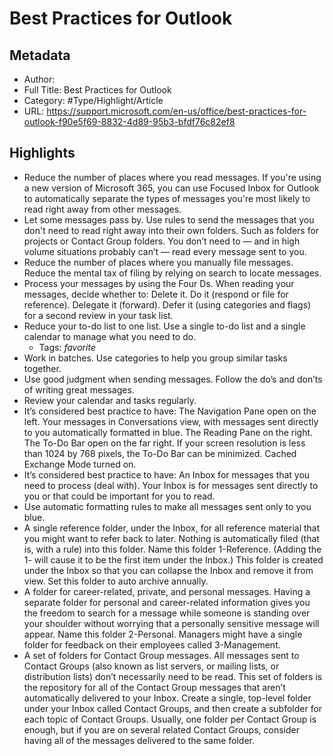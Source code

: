 # Best Practices for Outlook

## Metadata

* Author: 
* Full Title: Best Practices for Outlook
* Category: #Type/Highlight/Article
* URL: https://support.microsoft.com/en-us/office/best-practices-for-outlook-f90e5f69-8832-4d89-95b3-bfdf76c82ef8

## Highlights

* Reduce the number of places where you read messages. If you're using a new version of Microsoft 365, you can use Focused Inbox for Outlook to automatically separate the types of messages you're most likely to read right away from other messages.
* Let some messages pass by. Use rules to send the messages that you don't need to read right away into their own folders. Such as folders for projects or Contact Group folders. You don’t need to — and in high volume situations probably can’t — read every message sent to you.
* Reduce the number of places where you manually file messages. Reduce the mental tax of filing by relying on search to locate messages.
* Process your messages by using the Four Ds. When reading your messages, decide whether to:
  Delete it.
  Do it (respond or file for reference).
  Delegate it (forward).
  Defer it (using categories and flags) for a second review in your task list.
* Reduce your to-do list to one list. Use a single to-do list and a single calendar to manage what you need to do.
  * Tags: *favorite* 
* Work in batches. Use categories to help you group similar tasks together.
* Use good judgment when sending messages. Follow the do’s and don’ts of writing great messages.
* Review your calendar and tasks regularly.
* It’s considered best practice to have:
  The Navigation Pane open on the left.
  Your messages in Conversations view, with messages sent directly to you automatically formatted in blue.
  The Reading Pane on the right.
  The To-Do Bar open on the far right. If your screen resolution is less than 1024 by 768 pixels, the To-Do Bar can be minimized.
  Cached Exchange Mode turned on.
* It’s considered best practice to have:
  An Inbox for messages that you need to process (deal with). Your Inbox is for messages sent directly to you or that could be important for you to read.
* Use automatic formatting rules to make all messages sent only to you blue.
* A single reference folder, under the Inbox, for all reference material that you might want to refer back to later. Nothing is automatically filed (that is, with a rule) into this folder. Name this folder 1-Reference. (Adding the 1- will cause it to be the first item under the Inbox.) This folder is created under the Inbox so that you can collapse the Inbox and remove it from view.
  Set this folder to auto archive annually.
* A folder for career-related, private, and personal messages. Having a separate folder for personal and career-related information gives you the freedom to search for a message while someone is standing over your shoulder without worrying that a personally sensitive message will appear. Name this folder 2-Personal. Managers might have a single folder for feedback on their employees called 3-Management.
* A set of folders for Contact Group messages. All messages sent to Contact Groups (also known as list servers, or mailing lists, or distribution lists) don’t necessarily need to be read. This set of folders is the repository for all of the Contact Group messages that aren’t automatically delivered to your Inbox. Create a single, top-level folder under your Inbox called Contact Groups, and then create a subfolder for each topic of Contact Groups. Usually, one folder per Contact Group is enough, but if you are on several related Contact Groups, consider having all of the messages delivered to the same folder.
